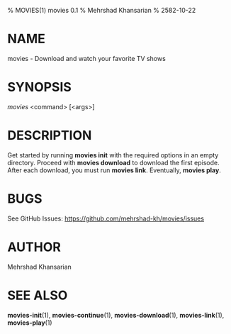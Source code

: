 % MOVIES(1) movies 0.1
% Mehrshad Khansarian
% 2582-10-22

# NAME

movies - Download and watch your favorite TV shows

# SYNOPSIS

_movies_ \<command\> [\<args\>]

# DESCRIPTION

Get started by running **movies init** with the required options in an empty directory.
Proceed with **movies download** to download the first episode.
After each download, you must run **movies link**.
Eventually, **movies play**.

# BUGS

See GitHub Issues: <https://github.com/mehrshad-kh/movies/issues>

# AUTHOR

Mehrshad Khansarian

# SEE ALSO

**movies-init**(1), **movies-continue**(1), **movies-download**(1), **movies-link**(1), **movies-play**(1) 
